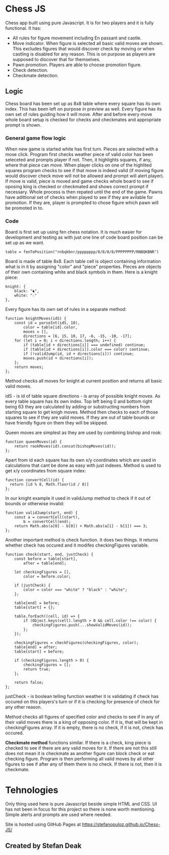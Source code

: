 # Chess JS

Chess app built using pure Javascript. It is for two players and it is fully functional. It has:

- All rules for figure movement including En passant and castle.
- Move indicator. When figure is selected all basic valid moves are shown. This excludes figures that would discover check by moving or when castling is disabled for any reason. This is on purpose as players are supposed to discover that for themselves.
- Pawn promotion. Players are able to choose promotion figure.
- Check detection.
- Checkmate detection.

## Logic

Chess board has been set up as 8x8 table where every square has its own index. This has been left on purpose in preview as well. Every figure has its own set of rules guiding how it will move. After and before every move whole board setup is checked for checks and checkmates and appropriate prompt is shown.

### General game flow logic

When new game is started white has first turn. Pieces are selected with a mose click. Program first checks weather piece of valid color has been seleceted and prompts player if not. Then, it highlights squares, if any, where that piece can move. When player clicks on one of the highlited squares program checks to see if that move is indeed valid (if moving figure would discover check move will not be allowed and prompt will alert player). If move is valid, piece is moved and game checks whole board to see if oposing king is checked or checkmated and shows correct prompt if necessary. Whole process is then repated until the end of the game. Pawns have adittional set of checks when played to see if they are avilable for promotion. If they are, player is prompted to chose figure which pawn will be promoted in to.

### Code

Board is first set up using fen chess notation. It is much easier for development and testing as with just one line of code board position can be set up as we want.

    table = fenToPosition("rnbqkbnr/pppppppp/8/8/8/8/PPPPPPPP/RNBQKBNR")

Board is made of table 8x8. Each table cell is object containing information what is in it by assigning "color" and "piece" properties. Pieces are objects of their own containing white and black symbols in them. Here is a knight piece:

    knight: {
        black: "♞",
        white: "♘"
    },

Every figure has its own set of rules in a separate method:

    function knightMoves(idS) {
        const id = parseInt(idS, 10),
            color = table[id].color,
            moves = [],
            directions = [6, 15, 10, 17, -6, -15, -10, -17];
        for (let i = 0; i < directions.length; i++) {
            if (table[id + directions[i]] === undefined) continue;
            if (table[id + directions[i]].color === color) continue;
            if (!validJump(id, id + directions[i])) continue;
            moves.push(id + directions[i]);
        };
        return moves;
    };

Method checks all moves for knight at current position and returns all basic valid moves. 

idS - is id of table square
directions - is array of possible knight moves. As every table square has its own index. Top left being 0 and bottom right being 63 they are calculated by adding or substructing numbers from starting square to get knigh moves. Method then checks to each of those squares to see if they are valid moves. If they are out of table bounds or have friendly figure on them they will be skipped.

Queen moves are simplest as they are used by combining bishop and rook:

    function queenMoves(id) {
        return rookMoves(id).concat(bishopMoves(id));
    };

Apart from id each square has its own x/y coordinates which are used in calculations that cant be done as easy with just indexes. Method is used to get x/y coordinates from square index:

    function convertCell(id) {
      return [id % 8, Math.floor(id / 8)]
    };

In our knight example it used in validJump method to check if it out of bounds or otherwise invalid:

    function validJump(start, end) {
        const a = convertCell(start),
            b = convertCell(end);
        return Math.abs(a[0] - b[0]) + Math.abs(a[1] - b[1]) === 3;
    };

Another important method is check function. It does two things. It returns whether check has occured and it modifes checkingFigures variable.

    function check(start, end, justCheck) {
        const before = table[start],
            after = table[end];

        let checkingFigures = [],
            color = before.color;

        if (justCheck) {
            color = color === "white" ? "black" : "white";
        };

        table[end] = before;
        table[start] = {};

        table.forEach((cell, id) => {
            if (Object.keys(cell).length > 0 && cell.color !== color) {
                checkingFigures.push(...showValidMoves(id));
            };
        });

        checkingFigures = checkFigures(checkingFigures, color);
        table[end] = after;
        table[start] = before;

        if (checkingFigures.length > 0) {
            checkingFigures = [];
            return true;
        };

        return false;
    };

justCheck - is boolean telling function weather it is validating if check has occured on this players's turn or if it is checking for presence of check for any other reason.

Method checks all figures of specified color and checks to see if in any of their valid moves there is a king of opposing color. If it is, that will be kept in checkingFigures array. If it is empty, there is no check, if it is not, check has occured. 

**Checkmate method** functions similar. If there is a check, king piece is checked to see if there are any valid moves for it. If there are not this still does not mean it is checkmate as another figure can block check or eat checking figure. Program is then performing all valid moves by all other figures to see if after any of them there is no check. If there is not, then it is checkmate.

# Tehnologies

Only thing used here is pure Javascript beside simple HTML and CSS. UI has not been in focus for this project so there is none worth mentioning. Simple alerts and prompts are used where needed. 

Site is hosted using GitHub Pages at https://stefanopuloz.github.io/Chess-JS/

## Created by Stefan Deak
